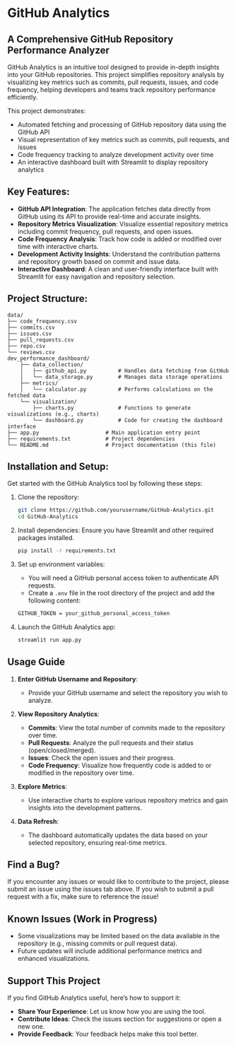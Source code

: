 # GitHub Analytics

## A Comprehensive GitHub Repository Performance Analyzer

GitHub Analytics is an intuitive tool designed to provide in-depth insights into your GitHub repositories. This project simplifies repository analysis by visualizing key metrics such as commits, pull requests, issues, and code frequency, helping developers and teams track repository performance efficiently.

This project demonstrates:

- Automated fetching and processing of GitHub repository data using the GitHub API
- Visual representation of key metrics such as commits, pull requests, and issues
- Code frequency tracking to analyze development activity over time
- An interactive dashboard built with Streamlit to display repository analytics

## Key Features:

- **GitHub API Integration**: The application fetches data directly from GitHub using its API to provide real-time and accurate insights.
- **Repository Metrics Visualization**: Visualize essential repository metrics including commit frequency, pull requests, and open issues.
- **Code Frequency Analysis**: Track how code is added or modified over time with interactive charts.
- **Development Activity Insights**: Understand the contribution patterns and repository growth based on commit and issue data.
- **Interactive Dashboard**: A clean and user-friendly interface built with Streamlit for easy navigation and repository selection.

## Project Structure:

    data/
    ├── code_frequency.csv
    ├── commits.csv
    ├── issues.csv
    ├── pull_requests.csv
    ├── repo.csv
    └── reviews.csv
    dev_performance_dashboard/
        ├── data_collection/
        │   ├── github_api.py          # Handles data fetching from GitHub
        │   └── data_storage.py        # Manages data storage operations
        ├── metrics/
        │   └── calculator.py          # Performs calculations on the fetched data
        └── visualization/
            ├── charts.py              # Functions to generate visualizations (e.g., charts)
            └── dashboard.py           # Code for creating the dashboard interface
    ├── app.py                     # Main application entry point
    ├── requirements.txt           # Project dependencies
    └── README.md                  # Project documentation (this file)

## Installation and Setup:

Get started with the GitHub Analytics tool by following these steps:

1. Clone the repository:
    ```bash
    git clone https://github.com/yourusername/GitHub-Analytics.git
    cd GitHub-Analytics
    ```

2. Install dependencies: Ensure you have Streamlit and other required packages installed.
    ```bash
    pip install -r requirements.txt
    ```

3. Set up environment variables:
    - You will need a GitHub personal access token to authenticate API requests.
    - Create a `.env` file in the root directory of the project and add the following content:
    ```bash
    GITHUB_TOKEN = your_github_personal_access_token
    ```

4. Launch the GitHub Analytics app:
    ```bash
    streamlit run app.py
    ```

## Usage Guide

1. **Enter GitHub Username and Repository**:
    - Provide your GitHub username and select the repository you wish to analyze.

2. **View Repository Analytics**:
    - **Commits**: View the total number of commits made to the repository over time.
    - **Pull Requests**: Analyze the pull requests and their status (open/closed/merged).
    - **Issues**: Check the open issues and their progress.
    - **Code Frequency**: Visualize how frequently code is added to or modified in the repository over time.

3. **Explore Metrics**:
    - Use interactive charts to explore various repository metrics and gain insights into the development patterns.
  
4. **Data Refresh**:
    - The dashboard automatically updates the data based on your selected repository, ensuring real-time metrics.

## Find a Bug?

If you encounter any issues or would like to contribute to the project, please submit an issue using the issues tab above. If you wish to submit a pull request with a fix, make sure to reference the issue!

## Known Issues (Work in Progress)

- Some visualizations may be limited based on the data available in the repository (e.g., missing commits or pull request data).
- Future updates will include additional performance metrics and enhanced visualizations.

## Support This Project

If you find GitHub Analytics useful, here’s how to support it:

- **Share Your Experience**: Let us know how you are using the tool.
- **Contribute Ideas**: Check the issues section for suggestions or open a new one.
- **Provide Feedback**: Your feedback helps make this tool better.